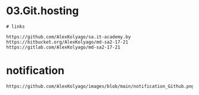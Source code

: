 # 03.Git.hosting
```
# links

https://github.com/AlexKolyago/sa.it-academy.by
https://bitbucket.org/AlexKolyago/md-sa2-17-21
https://gitlab.com/AlexKolyago/md-sa2-17-21

```
# notification
```
https://github.com/AlexKolyago/images/blob/main/notification_Github.png
```

